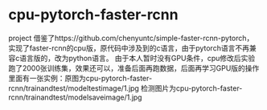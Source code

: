 # cpu-pytorch-faster-rcnn
project 借鉴了https://github.com/chenyuntc/simple-faster-rcnn-pytorch，
实现了faster-rcnn的cpu版，原代码中涉及到的c语言，由于pytorch语言不再兼容c语言版的，改为python语言。
由于本人暂时没有GPU条件，cpu修改后实验跑了2000张训练集，效果还可以，准备后面再跑数据，后面再学习GPU版的操作
里面有一张实例：原图为cpu-pytorch-faster-rcnn/trainandtest/modeltestimage/1.jpg
检测图片为cpu-pytorch-faster-rcnn/trainandtest/modelsaveimage/1.jpg
